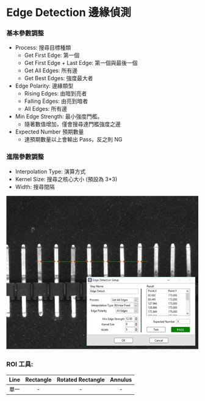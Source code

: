 # Edge Detection 邊緣偵測

### 基本參數調整

* Process: 搜尋目標種類
  * Get First Edge: 第一個
  * Get First Edge + Last Edge: 第一個與最後一個
  * Get All Edges: 所有邊
  * Get Best Edges: 強度最大者
* Edge Polarity: 邊緣類型
  * Rising Edges: 由暗到亮者
  * Falling Edges: 由亮到暗者
  * All Edges: 所有邊
* Min Edge Strength: 最小強度門檻。
  * 隨著數值增加，僅會搜尋達門檻強度之邊
* Expected Number 預期數量
  * 達預期數量以上會輸出 Pass，反之則 NG

### 進階參數調整

* Interpolation Type: 演算方式
* Kernel Size: 搜尋之核心大小 \(預設為 3\*3\)
* Width: 搜尋間隔

![](../../../.gitbook/assets/tu-pian-16.jpg)

### ROI 工具:

| Line | Rectangle | Rotated Rectangle | Annulus |
| :---: | :---: | :---: | :---: |
| 單一 | - | - | - |


